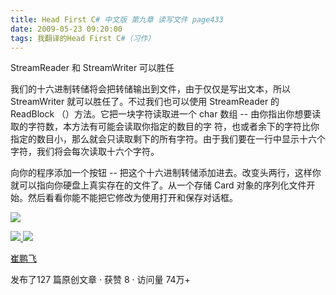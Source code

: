 ```yaml
---
title: Head First C# 中文版 第九章 读写文件 page433
date: 2009-05-23 09:20:00
tags: 我翻译的Head First C#（习作）
---
```

StreamReader  和  StreamWriter  可以胜任

  

我们的十六进制转储将会把转储输出到文件，由于仅仅是写出文本，所以  StreamWriter  就可以胜任了。不过我们也可以使用  StreamReader
的  ReadBlock  （）方法。它把一块字符读取进一个  char  数组  \--  由你指出你想要读取的字符数，本方法有可能会读取你指定的数目的字
符，也或者余下的字符比你指定的数目小，那么就会只读取剩下的所有字符。由于我们要在一行中显示十六个字符，我们将会每次读取十六个字符。

  

向你的程序添加一个按钮  \--  把这个十六进制转储添加进去。改变头两行，这样你就可以指向你硬盘上真实存在的文件了。从一个存储  Card
对象的序列化文件开始。然后看看你能不能把它修改为使用打开和保存对话框。

  

![](http://student.csdn.net/attachment/200905/23/39098_1243041623T8Nx.jpg)



[ ![](https://profile.csdnimg.cn/5/2/5/3_cuipengfei1)
![](https://g.csdnimg.cn/static/user-reg-year/1x/11.png)
](https://blog.csdn.net/cuipengfei1)

[ 崔鹏飞 ](https://blog.csdn.net/cuipengfei1)

发布了127 篇原创文章  ·  获赞 8  ·  访问量 74万+

